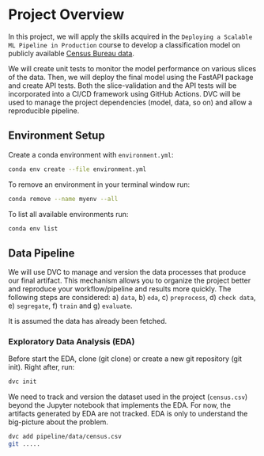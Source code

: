 # Project Overview

In this project, we will apply the skills acquired in the ``Deploying a Scalable ML Pipeline in Production`` course to develop a classification model on publicly available [Census Bureau data](http://archive.ics.uci.edu/ml/datasets/Adult). 

We will create unit tests to monitor the model performance on various slices of the data. Then, we will deploy the final model using the FastAPI package and create API tests. Both the slice-validation and the API tests will be incorporated into a CI/CD framework using GitHub Actions. DVC will be used to manage the project dependencies (model, data, so on) and allow a reproducible pipeline.

## Environment Setup

Create a conda environment with ``environment.yml``:

```bash
conda env create --file environment.yml
```

To remove an environment in your terminal window run:

```bash
conda remove --name myenv --all
```

To list all available environments run:

```bash
conda env list
```

## Data Pipeline 

We will use DVC to manage and version the data processes that produce our final artifact. This mechanism allows you to organize the project better and reproduce your workflow/pipeline and results more quickly. The following steps are considered: a) ``data``, b) ``eda``, c) ``preprocess``, d) ``check data``, e) ``segregate``, f) ``train`` and g) ``evaluate``.

It is assumed the data has already been fetched. 

### Exploratory Data Analysis (EDA)

Before start the EDA, clone (git clone) or create a new git repository (git init). Right after, run:

```bash
dvc init
```

We need to track and version the dataset used in the project (``census.csv``) beyond the Jupyter notebook that implements the EDA. For now, the artifacts generated by EDA are not tracked. EDA is only to understand the big-picture about the problem.  

```bash
dvc add pipeline/data/census.csv
git .....
```